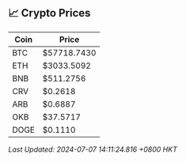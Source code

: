## 📈 Crypto Prices

| Coin | Price |
| ---- | ----- |
| BTC | $57718.7430 |
| ETH | $3033.5092 |
| BNB | $511.2756 |
| CRV | $0.2618 |
| ARB | $0.6887 |
| OKB | $37.5717 |
| DOGE | $0.1110 |

_Last Updated: 2024-07-07 14:11:24.816 +0800 HKT_
